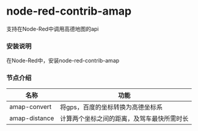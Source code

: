 # node-red-contrib-amap

支持在Node-Red中调用高德地图的api

### 安装说明
在Node-Red中，安装node-red-contrib-amap

### 节点介绍

| 名称            | 功能                    |
|---------------|-----------------------|
| amap-convert  | 将gps，百度的坐标转换为高德坐标系    |
| amap-distance | 计算两个坐标之间的距离，及驾车最快所需时长 |

